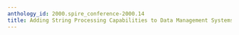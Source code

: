 ```yaml
---
anthology_id: 2000.spire_conference-2000.14
title: Adding String Processing Capabilities to Data Management Systems
---
```

